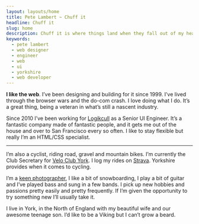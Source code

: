 ```yaml
---
layout: layouts/home
title: Pete Lambert ~ Chuff it
headline: Chuff it
slug: home
description: Chuff it is where things land when they fall out of my head. I'm Pete Lambert; a husband, father, web UI engineer and keen cyclist from Yorkshire.
keywords:
  - pete lambert
  - web designer
  - engineer
  - web
  - ui
  - yorkshire
  - web developer
---
```


**I like the web**. I’ve been designing and building for it since 1999. I’ve lived through the browser wars and the do-com crash. I love doing what I do. It’s a great thing, being a veteran in what’s still a nascent industry.

Since 2010 I’ve been working for [Logikcull](https://logikcull.com) as a Senior UI Engineer. It’s a fantastic company made of fantastic people, and it gets me out of the house and over to San Francisco every so often. I like to stay flexible but really I’m an HTML/CSS specialist.

---

I’m also a cyclist, riding road, gravel and mountain bikes. I’m currently the Club Secretary for [Velo Club York](https://veloclubyork.co.uk). I log my rides on [Strava](https://strava.com/athletes/petelambert). Yorkshire provides when it comes to cycling.

I’m a [keen photographer](https://flickr.com/peterjlambert), I like a bit of snowboarding, I play a bit of guitar and I’ve played bass and sung in a few bands. I pick up new hobbies and passions pretty easily and pretty frequently. If I’m given the opportunity to try something new I’ll usually take it.

I live in York, in the North of England with my beautiful wife and our awesome teenage son. I’d like to be a Viking but I can’t grow a beard.
